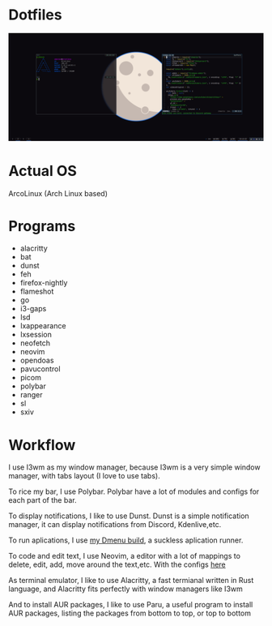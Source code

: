 # Dotfiles

![Screencapture](assets/capture01.png)

# Actual OS

ArcoLinux (Arch Linux based)

# Programs

- alacritty
- bat
- dunst
- feh
- firefox-nightly
- flameshot
- go
- i3-gaps
- lsd
- lxappearance
- lxsession
- neofetch
- neovim
- opendoas
- pavucontrol
- picom
- polybar
- ranger
- sl
- sxiv

# Workflow

I use I3wm as my window manager, because I3wm is a very simple window manager, with tabs layout (I love to use tabs).

To rice my bar, I use Polybar. Polybar have a lot of modules and configs for each part of the bar.

To display notifications, I like to use Dunst. Dunst is a simple notification manager, it can display notifications from Discord, Kdenlive,etc.

To run aplications, I use [my Dmenu build](https://github.com/edersonferreira/dmenu-edersonferreira), a suckless aplication runner.

To code and edit text, I use Neovim, a editor with a lot of mappings to delete, edit, add, move around the text,etc. With the configs [here](https://github.com/edersonferreira/nvim-config)

As terminal emulator, I like to use Alacritty, a fast termianal written in Rust language, and Alacritty fits perfectly with window managers like I3wm

And to install AUR packages, I like to use Paru, a useful program to install AUR packages, listing the packages from bottom to top, or top to bottom
